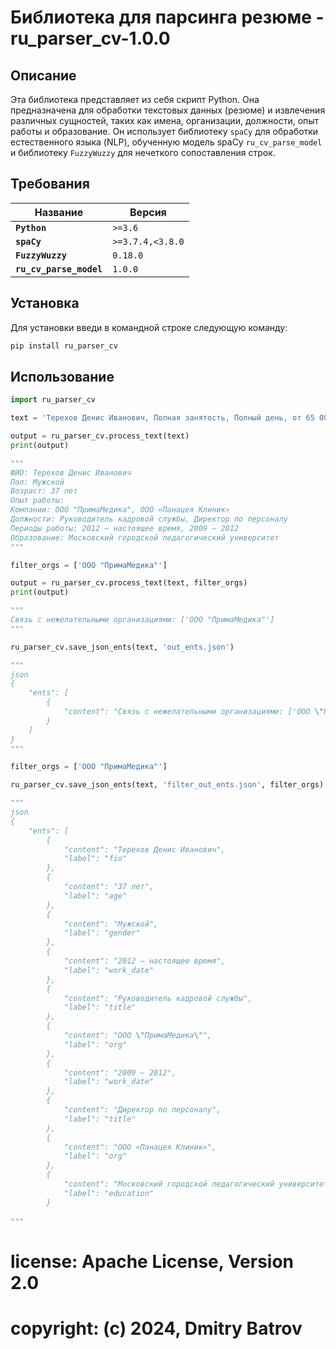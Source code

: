 # Библиотека для парсинга резюме - ru_parser_cv-1.0.0

## Описание

Эта библиотека представляет из себя скрипт Python. Она предназначена для обработки текстовых данных (резюме) и извлечения различных сущностей, таких как имена, организации, должности, опыт работы и образование. Он использует библиотеку `spaCy` для обработки естественного языка (NLP), обученную модель spaCy `ru_cv_parse_model` и библиотеку `FuzzyWuzzy` для нечеткого сопоставления строк.

## Требования

| Название | Версия |
| --- | --- |
| **`Python`** | `>=3.6` |
| **`spaCy`** | `>=3.7.4,<3.8.0` |
| **`FuzzyWuzzy`** | `0.18.0` |
| **`ru_cv_parse_model`** | `1.0.0` |

## Установка

Для установки введи в командной строке следующую команду:
```bash
pip install ru_parser_cv
```

## Использование

```python
import ru_parser_cv

text = 'Терехов Денис Иванович, Полная занятость, Полный день, от 65 000 руб., +7 (ХХХ) ХХХ-ХХ-ХХ, email@gmail.com, Российская Федерация, г. Москва, Возможен, Высшее, 15 марта 1985 (37 лет), Мужской, Женат (есть дети), 2012 — настоящее время (10 лет), Руководитель кадровой службы, ООО "ПримаМедика", г. Москва, Кадровый аудит, восстановление и ведение кадрового учета, оптимизация бизнес-процессов, связанных с документооборотом, Ведение кадрового учета в полном объеме, создание и ведение персонала, создание и частичное ведение табеля учета рабочего времени, расчет заработной платы, больничных, отпускных, КНО, Успешное прохождение проверок ГИТ, ФСС, ПФР, Роспотребнадзора, Участие в организации учебной деятельности, лицензирование образовательной деятельности, лицензирования медицинской деятельности, 2009 — 2012 (3 года), Директор по персоналу, ООО «Панацея Клиник», г. Москва, Директор по персоналу в единственном лице, Восстановление и ведение кадрового учета в полном объеме, Построение системы работы с персоналом, создание системы адаптации медицинского персонала, Юридическое обеспечение работы организации с персоналом, консультации по досудебному ведению дел юридическим лицом, Организация подбора и обучения персонала, организация обучения врачей, Организация работы подразделений, взаимодействия кадровой службы и бухгалтерии, табелирование, курирование взаимодействия с ГИТ, прохождение проверок, Поиск персонала на все позиции, Московский городской педагогический университет, г. Москва, 2008 (14 лет назад), Юридический (гражданско-правовая специализация), Юрист, Очная, Аналитика для HR, Институт профессионального кадровика, г. Москва, 2017 (5 лет назад), Английский - базовые знания, MS Office, Консультант (серебряный сертификат), Гарант, 1С ЗиК, КА, ЗУП 7.7, 8.1, 8.2, 8.3), AcOpen, Есть (В).TabError'

output = ru_parser_cv.process_text(text)
print(output)

"""
ФИО: Терехов Денис Иванович
Пол: Мужской
Возраст: 37 лет
Опыт работы:
Компании: ООО "ПримаМедика", ООО «Панацея Клиник»
Должности: Руководитель кадровой службы, Директор по персоналу
Периоды работы: 2012 — настоящее время, 2009 — 2012
Образование: Московский городской педагогический университет
"""

filter_orgs = ['ООО "ПримаМедика"']

output = ru_parser_cv.process_text(text, filter_orgs)
print(output)

"""
Связь с нежелательными организациями: ['ООО "ПримаМедика"']
"""

ru_parser_cv.save_json_ents(text, 'out_ents.json')

"""
json
{
    "ents": [
        {
            "content": "Связь с нежелательными организациями: ['ООО \"ПримаМедика\"']"
        }
    ]
}
"""

filter_orgs = ['ООО "ПримаМедика"']

ru_parser_cv.save_json_ents(text, 'filter_out_ents.json', filter_orgs)

"""
json
{
    "ents": [
        {
            "content": "Терехов Денис Иванович",
            "label": "fio"
        },
        {
            "content": "37 лет",
            "label": "age"
        },
        {
            "content": "Мужской",
            "label": "gender"
        },
        {
            "content": "2012 — настоящее время",
            "label": "work_date"
        },
        {
            "content": "Руководитель кадровой службы",
            "label": "title"
        },
        {
            "content": "ООО \"ПримаМедика\"",
            "label": "org"
        },
        {
            "content": "2009 — 2012",
            "label": "work_date"
        },
        {
            "content": "Директор по персоналу",
            "label": "title"
        },
        {
            "content": "ООО «Панацея Клиник»",
            "label": "org"
        },
        {
            "content": "Московский городской педагогический университет",
            "label": "education"
        }
 
"""

```

# license: Apache License, Version 2.0
# copyright: (c) 2024, Dmitry Batrov
